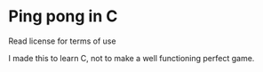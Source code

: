 # Ping pong in C

Read license for terms of use

I made this to learn C, not to make a well functioning perfect game.
